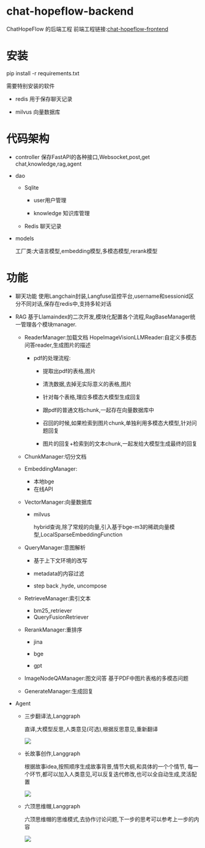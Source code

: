 # chat-hopeflow-backend

ChatHopeFlow 的后端工程 
前端工程链接:[chat-hopeflow-frontend](https://github.com/IceHope/chat-hopeflow-frontend)

# 安装

pip install -r requirements.txt 

需要特别安装的软件

- redis 用于保存聊天记录

- milvus 向量数据库

# 代码架构

- controller
  保存FastAPI的各种接口,Websocket,post,get
  chat,knowledge,rag,agent

- dao
  
  - Sqlite 
    
    - user用户管理
    
    - knowledge 知识库管理
  
  - Redis
    聊天记录

- models
  
  工厂类:大语言模型,embedding模型,多模态模型,rerank模型

# 功能

- 聊天功能
  使用Langchain封装,Langfuse监控平台,username和sessionid区分不同对话,保存在redis中,支持多轮对话

- RAG
   基于Llamaindex的二次开发,模块化配置各个流程,RagBaseManager统一管理各个模块manager.
  
  - ReaderManager:加载文档
    HopeImageVisionLLMReader:自定义多模态问答reader,生成图片的描述
    
    - pdf的处理流程:
      
      - 提取出pdf的表格,图片
      
      - 清洗数据,去掉无实际意义的表格,图片
      
      - 针对每个表格,理应多模态大模型生成回复
      
      - 跟pdf的普通文档chunk,一起存在向量数据库中
      
      - 召回的时候,如果检索到图片chunk,单独利用多模态大模型,针对问题回复
      
      - 图片的回复+检索到的文本chunk,一起发给大模型生成最终的回复
  
  - ChunkManager:切分文档
  
  - EmbeddingManager:
    
    - 本地bge 
    - 在线API
  
  - VectorManager:向量数据库
    
    - milvus
      
      hybrid查询,除了常规的向量,引入基于bge-m3的稀疏向量模型,LocalSparseEmbeddingFunction
  
  - QueryManager:意图解析
    
    - 基于上下文环境的改写
    
    - metadata的内容过滤
    
    - step back ,hyde, uncompose
  
  - RetrieveManager:索引文本
    
    - bm25_retriever
    - QueryFusionRetriever
  
  - RerankManager:重排序
    
    - jina
    
    - bge
    
    - gpt
  
  - ImageNodeQAManager:图文问答
    基于PDF中图片表格的多模态问题
  
  - GenerateManager:生成回复

- Agent
  
  - 三步翻译法,Langgraph
    
    直译,大模型反思,人类意见(可选),根据反思意见,重新翻译
    
    ![](doc/flow-translate.png)
  
  - 长故事创作,Langgraph

    根据故事idea,按照顺序生成故事背景,情节大纲,和具体的一个个情节,
    每一个环节,都可以加入人类意见,可以反复迭代修改,也可以全自动生成,灵活配置

    ![](doc/flow-storyline-detail.png)

  - 六顶思维帽,Langgraph

    六顶思维帽的思维模式,去协作讨论问题,下一步的思考可以参考上一步的内容

    ![](doc/flow-six-hat.png)
    
